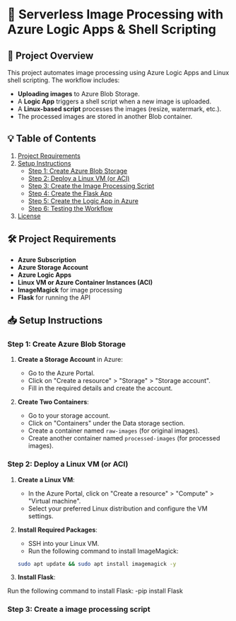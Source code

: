 # 🌟 Serverless Image Processing with Azure Logic Apps & Shell Scripting

## 🚀 Project Overview

This project automates image processing using Azure Logic Apps and Linux shell scripting. The workflow includes:

- **Uploading images** to Azure Blob Storage.
- A **Logic App** triggers a shell script when a new image is uploaded.
- A **Linux-based script** processes the images (resize, watermark, etc.).
- The processed images are stored in another Blob container.

## 💡 Table of Contents
1. [Project Requirements](#requirements)
2. [Setup Instructions](#setup-instructions)
   - [Step 1: Create Azure Blob Storage](#step-1-create-azure-blob-storage)
   - [Step 2: Deploy a Linux VM (or ACI)](#step-2-deploy-a-linux-vm-or-aci)
   - [Step 3: Create the Image Processing Script](#step-3-create-the-image-processing-script)
   - [Step 4: Create the Flask App](#step-4-create-the-flask-app)
   - [Step 5: Create the Logic App in Azure](#step-5-create-the-logic-app-in-azure)
   - [Step 6: Testing the Workflow](#step-6-testing-the-workflow)
3. [License](#license)

## 🛠 Project Requirements

- **Azure Subscription**
- **Azure Storage Account**
- **Azure Logic Apps**
- **Linux VM or Azure Container Instances (ACI)**
- **ImageMagick** for image processing
- **Flask** for running the API

## 📥 Setup Instructions

### Step 1: Create Azure Blob Storage

1. **Create a Storage Account** in Azure:
   - Go to the Azure Portal.
   - Click on "Create a resource" > "Storage" > "Storage account".
   - Fill in the required details and create the account.

2. **Create Two Containers**:
   - Go to your storage account.
   - Click on "Containers" under the Data storage section.
   - Create a container named `raw-images` (for original images).
   - Create another container named `processed-images` (for processed images).

### Step 2: Deploy a Linux VM (or ACI)

1. **Create a Linux VM**:
   - In the Azure Portal, click on "Create a resource" > "Compute" > "Virtual machine".
   - Select your preferred Linux distribution and configure the VM settings.

2. **Install Required Packages**:
   - SSH into your Linux VM.
   - Run the following command to install ImageMagick:

   ```bash
   sudo apt update && sudo apt install imagemagick -y
3. **Install Flask**:

Run the following command to install Flask:
   -pip install Flask

### Step 3: Create a image processing script
